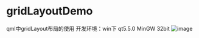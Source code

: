 # gridLayoutDemo
qml中gridLayout布局的使用
开发环境：win下 qt5.5.0 MinGW 32bit
![image](https://github.com/hanxiaoluo/gridLayoutDemo/raw/master/效果图.png)
